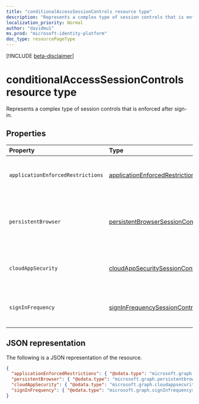 ```yaml
---
title: "conditionalAccessSessionControls resource type"
description: "Represents a complex type of session controls that is enforced after sign-in."
localization_priority: Normal
author: "davidmu1"
ms.prod: "microsoft-identity-platform"
doc_type: resourcePageType
---
```


[!INCLUDE [beta-disclaimer](../../includes/beta-disclaimer.md)]

# conditionalAccessSessionControls resource type

Represents a complex type of session controls that is enforced after sign-in.

## Properties

| Property | Type | Description |
|:-------- |:---- |:----------- |
| `applicationEnforcedRestrictions` | [applicationEnforcedRestrictionsSessionControl](applicationEnforcedRestrictionsSessionControl.md) | Session control to enforce application restrictions. |
| `persistentBrowser` | [persistentBrowserSessionControl](persistentbrowsersessioncontrol.md) | Session control to define whether to persist cookies or not. |
| `cloudAppSecurity` | [cloudAppSecuritySessionControl](cloudappsecuritysessioncontrol.md) | Session control to apply cloud app security.|
| `signInFrequency` | [signInFrequencySessionControl](signinfrequencysessioncontrol.md)| Session control to enforce signin frequency.|

## JSON representation

The following is a JSON representation of the resource.

<!-- {
  "blockType": "resource",
  "optionalProperties": [
    "applicationEnforcedRestrictions",
    "persistentBrowser",
    "cloudAppSecurity",
    "signInFrequency"
  ],
  "@odata.type": "microsoft.graph.conditionalaccesssessioncontrols"
}-->

```json
{
  "applicationEnforcedRestrictions": { "@odata.type": "microsoft.graph.applicationenforcedrestrictionssessioncontrol" },
  "persistentBrowser": { "@odata.type": "microsoft.graph.persistentbrowsersessioncontrol" },
  "cloudAppSecurity": { "@odata.type": "microsoft.graph.cloudappsecuritysessioncontrol" },
  "signInFrequency": { "@odata.type": "microsoft.graph.signInfrequencysessioncontrol" }
}
```

<!-- uuid: 8fcb5dbc-d5aa-4681-8e31-b001d5168d79
2015-10-25 14:57:30 UTC -->
<!--
{
  "type": "#page.annotation",
  "description": "conditionalaccesssessioncontrols resource",
  "keywords": "",
  "section": "documentation",
  "tocPath": "",
  "suppressions": []
}
-->